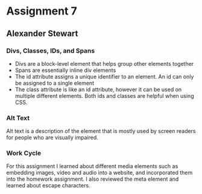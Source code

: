 # Assignment 7

## Alexander Stewart

### Divs, Classes, IDs, and Spans

- Divs are a block-level element that helps group other elements together
- Spans are essentially inline div elements
- The id attribute assigns a unique identifier to an element. An id can only be assigned to a single element
- The class attribute is like an id attribute, however it can be used on multiple different elements. Both ids and classes are helpful when using CSS.

### Alt Text

Alt text is a description of the element that is mostly used by screen readers for people who are visually impaired.

### Work Cycle

For this assignment I learned about different media elements such as embedding images, video and audio into a website, and incorporated them into the homework assignment. I also reviewed the meta element and learned about escape characters.
